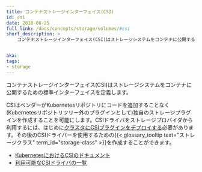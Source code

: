 ```yaml
---
title: コンテナストレージインターフェイス(CSI)
id: csi
date: 2018-06-25
full_link: /docs/concepts/storage/volumes/#csi
short_description: >
    コンテナストレージインターフェイス(CSI)はストレージシステムをコンテナに公開するための標準インターフェイスを定義します。


aka: 
tags:
- storage
---
```

コンテナストレージインターフェイス(CSI)はストレージシステムをコンテナに公開するための標準インターフェイスを定義します。

<!--more--> 

CSIはベンダーがKubernetesリポジトリにコードを追加することなく(Kubernetesリポジトリツリー外のプラグインとして)独自のストレージプラグインを作成することを可能にします。CSIドライバをストレージプロバイダから利用するには、はじめに[クラスタにCSIプラグインをデプロイする](https://kubernetes-csi.github.io/docs/deploying.html)必要があります。その後のCSIドライバーを使用するための{{< glossary_tooltip text="ストレージクラス" term_id="storage-class" >}}を作成することができます。

* [KubernetesにおけるCSIのドキュメント](/docs/concepts/storage/volumes/#csi)
* [利用可能なCSIドライバの一覧](https://kubernetes-csi.github.io/docs/drivers.html)
